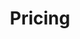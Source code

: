 ---
title: Pricing
layout: pricing
draft: false
plans:
- title: Tune Up
  subtitle: Prices will vary based on the needs of the piano and the services required!
  price: 165 - $315
  type: service
  features:
    - Professional Tuning
    - Key Cleaning
    - Piano Evaluations
    - New Client Informational Services
  button:
    label: Get in touch for an estimate!
    link: "/contact"

call_to_action:
  title: Questions?
  content: Unsure of what services your piano might need? Just give me a call!
  image: '/images/questions-pana-animated.svg'
  button:
    enable: true
    label: "Contact Me"
    link: "/contact"
    
---